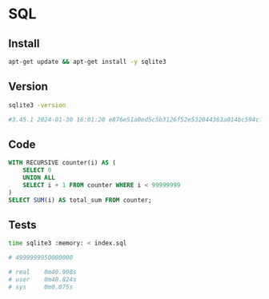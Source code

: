 # SQL

## Install

```bash
apt-get update && apt-get install -y sqlite3
```

## Version

```bash
sqlite3 -version

#3.45.1 2024-01-30 16:01:20 e876e51a0ed5c5b3126f52e532044363a014bc594cfefa87ffb5b82257ccalt1 (64-bit)
```

## Code

```sql
WITH RECURSIVE counter(i) AS (
    SELECT 0
    UNION ALL
    SELECT i + 1 FROM counter WHERE i < 99999999
)
SELECT SUM(i) AS total_sum FROM counter;
```

## Tests

```bash
time sqlite3 :memory: < index.sql

# 4999999950000000

# real    0m40.908s
# user    0m40.824s
# sys     0m0.075s
```
